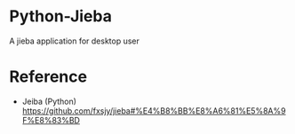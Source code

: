 # Python-Jieba
A jieba application for desktop user

# Reference
- Jeiba (Python) https://github.com/fxsjy/jieba#%E4%B8%BB%E8%A6%81%E5%8A%9F%E8%83%BD